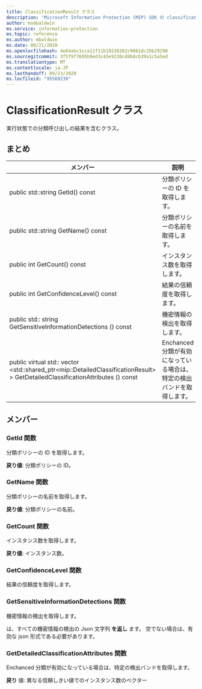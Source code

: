 ```yaml
---
title: ClassificationResult クラス
description: 'Microsoft Information Protection (MIP) SDK の classificationresult:: undefined クラスを文書にします。'
author: msmbaldwin
ms.service: information-protection
ms.topic: reference
ms.author: mbaldwin
ms.date: 09/21/2020
ms.openlocfilehash: 4e64abc1cca11f11b19238282c9061dc26b29290
ms.sourcegitcommit: 3f5f9f7695b9ed3c45e9230cd8b8cb39a1c5a5ed
ms.translationtype: MT
ms.contentlocale: ja-JP
ms.lasthandoff: 09/23/2020
ms.locfileid: "95569230"
---
```

# <a name="class-classificationresult"></a>ClassificationResult クラス 
実行状態での分類呼び出しの結果を含むクラス。
  
## <a name="summary"></a>まとめ
 メンバー                        | 説明                                
--------------------------------|---------------------------------------------
public std::string GetId() const  |  分類ポリシーの ID を取得します。
public std::string GetName() const  |  分類ポリシーの名前を取得します。
public int GetCount() const  |  インスタンス数を取得します。
public int GetConfidenceLevel() const  |  結果の信頼度を取得します。
public std:: string GetSensitiveInformationDetections () const  |  機密情報の検出を取得します。
public virtual std:: vector \<std::shared_ptr\<mip::DetailedClassificationResult\> \> GetDetailedClassificationAttributes () const  |  Enchanced 分類が有効になっている場合は、特定の検出バンドを取得します。
  
## <a name="members"></a>メンバー
  
### <a name="getid-function"></a>GetId 関数
分類ポリシーの ID を取得します。

  
**戻り値**: 分類ポリシーの ID。
  
### <a name="getname-function"></a>GetName 関数
分類ポリシーの名前を取得します。

  
**戻り値**: 分類ポリシーの名前。
  
### <a name="getcount-function"></a>GetCount 関数
インスタンス数を取得します。

  
**戻り値**: インスタンス数。
  
### <a name="getconfidencelevel-function"></a>GetConfidenceLevel 関数
結果の信頼度を取得します。
  
### <a name="getsensitiveinformationdetections-function"></a>GetSensitiveInformationDetections 関数
機密情報の検出を取得します。

  
は、すべての機密情報の検出の Json 文字列 **を返し** ます。 空でない場合は、有効な json 形式である必要があります。
  
### <a name="getdetailedclassificationattributes-function"></a>GetDetailedClassificationAttributes 関数
Enchanced 分類が有効になっている場合は、特定の検出バンドを取得します。

  
**戻り** 値: 異なる信頼しきい値でのインスタンス数のベクター